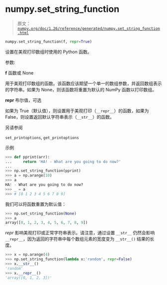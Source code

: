 # numpy.set_string_function

> 原文：[`numpy.org/doc/1.26/reference/generated/numpy.set_string_function.html`](https://numpy.org/doc/1.26/reference/generated/numpy.set_string_function.html)

```py
numpy.set_string_function(f, repr=True)
```

设置在美观打印数组时使用的 Python 函数。

参数:

**f** 函数或 None

用于美观打印数组的函数。该函数应该期望一个单一的数组参数，并返回数组表示的字符串。如果为 None，则该函数将重置为默认的 NumPy 函数以打印数组。

**repr** 布尔值，可选

如果为 True（默认值），则设置用于美观打印（`__repr__`）的函数，如果为 False，则设置返回默认字符串表示（`__str__`）的函数。

另请参阅

`set_printoptions`, `get_printoptions`

示例

```py
>>> def pprint(arr):
...     return 'HA! - What are you going to do now?'
...
>>> np.set_string_function(pprint)
>>> a = np.arange(10)
>>> a
HA! - What are you going to do now?
>>> _ = a
>>> # [0 1 2 3 4 5 6 7 8 9] 
```

我们可以将函数重置为默认值：

```py
>>> np.set_string_function(None)
>>> a
array([0, 1, 2, 3, 4, 5, 6, 7, 8, 9]) 
```

*repr* 影响美观打印或正常字符串表示。请注意，通过设置 `__str__` 仍然会影响 `__repr__`，因为返回的字符串中每个数组元素的宽度变为 `__str__()` 结果的长度。

```py
>>> x = np.arange(4)
>>> np.set_string_function(lambda x:'random', repr=False)
>>> x.__str__()
'random'
>>> x.__repr__()
'array([0, 1, 2, 3])' 
```
